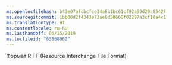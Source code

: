 ```yaml
---
ms.openlocfilehash: b43e07afcbcfce34a8b1bc61cf92a99d29a8542f
ms.sourcegitcommit: 1bb00d2f4343e73ae8d58668f02297a3cf10a4c1
ms.translationtype: HT
ms.contentlocale: ru-RU
ms.lasthandoff: 06/15/2019
ms.locfileid: "63868962"
---
```

Формат RIFF (Resource Interchange File Format)